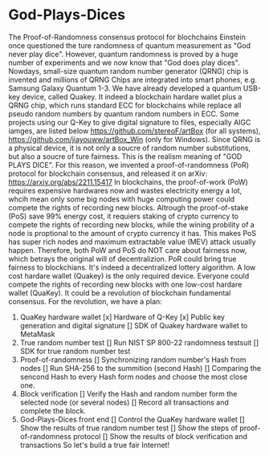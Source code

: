 # God-Plays-Dices
The Proof-of-Randomness consensus protocol for blochchains
Einstein once questioned the ture randomness of quantum measurement as "God never play dice". However,  quantum randomness is proved by a huge number of experiments and we now know that "God does play dices". 
Nowdays, small-size quantum random number generator (QRNG) chip is invented and millions of QRNG Chips are integrated into smart phones, e.g. Samsung Galaxy Quantum 1-3. 
We have already developed a quantum USB-key device, called Quakey. It indeed a blockchain hardare wallet plus a QRNG chip, which runs standard ECC for blockchains while replace all pseudo random numbers by quantum random numbers in ECC.
Some projects using our Q-Key to give digital signature to files, especially AIGC iamges, are listed below
https://github.com/stereoF/artBox (for all systems), https://github.com/jiayouww/artBox_Win (only for Windows).
Since QRNG is a physical device, it is not only a soucre of random number substitutions, but also a soucre of ture fairness. This is the realism meaning of "GOD PLAYS DICE". 
For this reason, we invented a proof-of-randomness (PoR) protocol for blockchain consensus, and released it on arXiv: https://arxiv.org/abs/2211.15417 
In blockchains, the proof-of-work (PoW) requires expensive hardwares now and wastes electricity energy a lot, whcih mean only some big nodes with huge computing power could compete the rights of recording new blocks. Altrough the proof-of-stake (PoS) save 99% energy cost, it requiers staking of crypto currency to compete the rights of recording new blocks, while the wining probility of a node is proptional to the amount of crypto currency it has. This makes PoS has super rich nodes and maximum extractable value (MEV) attack usually happen. Therefore, both PoW and PoS do NOT care about fairness now, which betrays the original will of decentralizion. 
PoR could bring true fairness to blockchians. It's indeed a decentralized lottery algorithm. A low cost hardare wallet (Quakey) is the only required device. Everyone could compete the rights of recording new blocks with one low-cost hardare wallet (QuaKey). It could be a revolution of blockchain fundamental consensus. 
For the revolution, we have a plan:
1. QuaKey hardware wallet
[x] Hardware of Q-Key
[x] Public key generation and digital signature
[] SDK of Quakey hardware wallet to MetaMask
2. True random number test
[] Run NIST SP 800-22 randomness testsuit
[] SDK for true random number test
3. Proof-of-randomness 
[] Synchronizing random number's Hash from nodes
[] Run SHA-256 to the summition (second Hash)
[] Comparing the sencond Hash to every Hash form nodes and choose the most close one.
4. Block verification 
[] Verify the Hash and random number form the selected node (or several nodes)
[] Record all transactions and complete the block.
5. God-Plays-Dices front end 
[] Control the QuaKey hardware wallet
[] Show the results of true random number test
[] Show the steps of proof-of-randomness protocol
[] Show the results of block verification and transactions
So let's build a true fair Internet!
